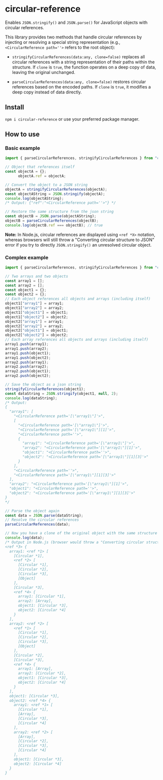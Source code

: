 # circular-reference

Enables `JSON.stringify()` and `JSON.parse()` for JavaScript objects with circular references.

This library provides two methods that handle circular references by injecting or resolving a special string representation (e.g., `<CircularReference path=''>` refers to the root object):

- `stringifyCircularReferences(data:any, clone=false)` replaces all circular references with a string representation of their paths within the structure. If `clone` is `true`, the function operates on a deep copy of data, leaving the original unchanged.

- `parseCircularReferences(data:any, clone=false)` restores circular references based on the encoded paths. If `clone` is `true`, it modifies a deep copy instead of data directly.


## Install

`npm i circular-reference` or use your preferred package manager.

## How to use

### Basic example

```js
import { parseCircularReferences, stringifyCircularReferences } from "circular-reference";

// Object that references itself
const objectA = {};
      objectA.ref = objectA;

// Convert the object to a JSON string
objectA = stringifyCircularReferences(objectA);
const objectAString = JSON.stringify(objectA);
console.log(objectAString);
/* Output: {"ref":"<CircularReference path=''>"} */

// Restore the same structure from the json string
const objectB = JSON.parse(objectAString);
objectB = parseCircularReferences(objectB);
console.log(objectB.ref === objectB); // true
```
**Note:** In Node.js, circular references are displayed using `<ref *X>` notation, whereas browsers will still throw a "Converting circular structure to JSON" error if you try to directly `JSON.stringify()` an unresolved circular object.

### Complex example

```js
import { parseCircularReferences, stringifyCircularReferences } from "circular-reference";

// Two arrays and two objects
const array1 = [];
const array2 = [];
const object1 = {};
const object2 = {};
// Each object references all objects and arrays (including itself)
object1["array1"] = array1;
object1["array2"] = array2;
object1["object1"] = object1;
object1["object2"] = object2;
object2["array1"] = array1;
object2["array2"] = array2;
object2["object1"] = object1;
object2["object2"] = object2;
// Each array references all objects and arrays (including itself)
array1.push(array1);
array1.push(array2);
array1.push(object1);
array1.push(object2);
array2.push(array1);
array2.push(array2);
array2.push(object1);
array2.push(object2);

// Save the object as a json string
stringifyCircularReferences(object1);
const dataString = JSON.stringify(object1, null, 2);
console.log(dataString);
/* Output:
{
  "array1": [
    "<CircularReference path='[\"array1\"]'>",
    [
      "<CircularReference path='[\"array1\"]'>",
      "<CircularReference path='[\"array1\"][1]'>",
      "<CircularReference path=''>",
      {
        "array1": "<CircularReference path='[\"array1\"]'>",
        "array2": "<CircularReference path='[\"array1\"][1]'>",
        "object1": "<CircularReference path=''>",
        "object2": "<CircularReference path='[\"array1\"][1][3]'>"
      }
    ],
    "<CircularReference path=''>",
    "<CircularReference path='[\"array1\"][1][3]'>"
  ],
  "array2": "<CircularReference path='[\"array1\"][1]'>",
  "object1": "<CircularReference path=''>",
  "object2": "<CircularReference path='[\"array1\"][1][3]'>"
}
*/

// Parse the object again
const data = JSON.parse(dataString);
// Resolve the circular references
parseCircularReferences(data);

// Now you have a clone of the original object with the same structure and values
console.log(data);
/* Output in Node.js (browser would throw a "Converting circular structure to JSON" error): 
<ref *3> {
  array1: <ref *1> [
    [Circular *1],
    <ref *2> [
      [Circular *1],
      [Circular *2],
      [Circular *3],
      [Object]
    ],
    [Circular *3],
    <ref *4> {
      array1: [Circular *1],
      array2: [Array],
      object1: [Circular *3],
      object2: [Circular *4]
    }
  ],
  array2: <ref *2> [
    <ref *1> [
      [Circular *1],
      [Circular *2],
      [Circular *3],
      [Object]
    ],
    [Circular *2],
    [Circular *3],
    <ref *4> {
      array1: [Array],
      array2: [Circular *2],
      object1: [Circular *3],
      object2: [Circular *4]
    }
  ],
  object1: [Circular *3],
  object2: <ref *4> {
    array1: <ref *1> [
      [Circular *1],
      [Array],
      [Circular *3],
      [Circular *4]
    ],
    array2: <ref *2> [
      [Array],
      [Circular *2],
      [Circular *3],
      [Circular *4]
    ],
    object1: [Circular *3],
    object2: [Circular *4]
  }
}
```

